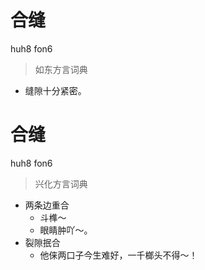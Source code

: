# 合缝
huh8 fon6
> 如东方言词典
- 缝隙十分紧密。

# 合缝
huh8 fon6
> 兴化方言词典
- 两条边重合
  - 斗榫～
  - 眼睛肿吖～。
- 裂隙抿合
  - 他俫两口子今生难好，一千榔头不得～！
